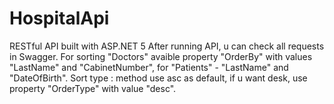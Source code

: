 # HospitalApi
RESTful API built with ASP.NET 5
After running API, u can check all requests in Swagger.
For sorting "Doctors" avaible property "OrderBy" with values "LastName" and "CabinetNumber", for "Patients" - "LastName" and "DateOfBirth". Sort type : method use asc as default, if u want desk, use property "OrderType" with value "desc". 
